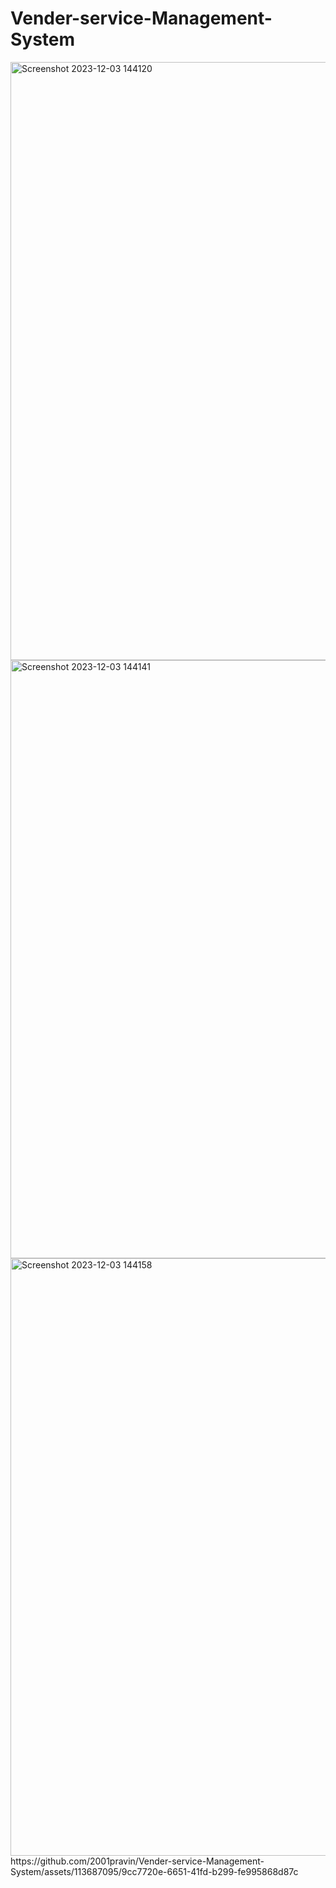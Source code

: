 # Vender-service-Management-System
<img width="957" alt="Screenshot 2023-12-03 144120" src="https://github.com/2001pravin/Vender-service-Management-System/assets/113687095/eea92a10-f03e-4c24-b170-51b828c8426e">
<img width="957" alt="Screenshot 2023-12-03 144141" src="https://github.com/2001pravin/Vender-service-Management-System/assets/113687095/ec9595ae-ee51-41ec-9b87-d64134f8b675">
<img width="956" alt="Screenshot 2023-12-03 144158" src="https://github.com/2001pravin/Vender-service-Management-System/assets/113687095/d452fd3d-701d-4059-8c7d-ee6d89ea5d99">
https://github.com/2001pravin/Vender-service-Management-System/assets/113687095/9cc7720e-6651-41fd-b299-fe995868d87c
